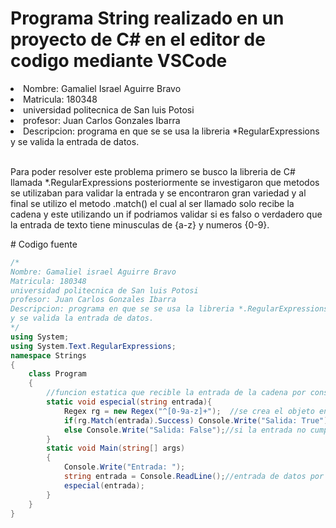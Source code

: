 # Programa String realizado en un proyecto de C# en el editor de codigo mediante VSCode

  <li> Nombre: Gamaliel Israel Aguirre Bravo </li>
  <li> Matricula: 180348 </li>
  <li> universidad politecnica de San luis Potosi </li>
  <li> profesor: Juan Carlos Gonzales Ibarra </li>
  <li> Descripcion: programa en que se se usa la libreria *RegularExpressions
y se valida la entrada de datos.</li>
    <br>
  <p>Para poder resolver este problema primero se busco la libreria de C# llamada *.RegularExpressions
  posteriormente se investigaron que metodos se utilizaban para validar la entrada y se encontraron
  gran variedad y al final se utilizo el metodo .match() el cual al ser llamado solo recibe la cadena y este
  utilizando un if podriamos validar si es falso o verdadero que la entrada de texto tiene minusculas de
  {a-z} y numeros {0-9}.</p>
  # Codigo fuente

```C#
/*
Nombre: Gamaliel israel Aguirre Bravo
Matricula: 180348
universidad politecnica de San luis Potosi
profesor: Juan Carlos Gonzales Ibarra
Descripcion: programa en que se se usa la libreria *.RegularExpressions
y se valida la entrada de datos.
*/
using System;
using System.Text.RegularExpressions;
namespace Strings
{
    class Program
    {
        //funcion estatica que recible la entrada de la cadena por consola
        static void especial(string entrada){
            Regex rg = new Regex("^[0-9a-z]+");  //se crea el objeto en el cual se le indica que solo acepta digitos 0-9 y minusculas
            if(rg.Match(entrada).Success) Console.Write("Salida: True");// se valida la entrada
            else Console.Write("Salida: False");//si la entrada no cumple la condicion returna falso
        }
        static void Main(string[] args)
        {
            Console.Write("Entrada: ");
            string entrada = Console.ReadLine();//entrada de datos por consola
            especial(entrada);
        }
    }
}

```
#
